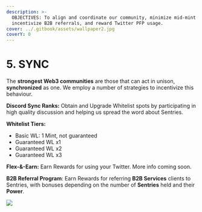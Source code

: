 ```yaml
---
description: >-
  OBJECTIVES: To align and coordinate our community, minimize mid-mint listings,
  incentivize B2B referrals, and reward Twitter PFP usage.
cover: ../.gitbook/assets/wallpaper2.jpg
coverY: 0
---
```


# 5. SYNC

The **strongest Web3 communities** are those that can act in unison, **synchronized** as one. We employ a number of strategies to incentivize this behaviour.

**Discord Sync Ranks:** Obtain and Upgrade Whitelist spots by participating in high quality discussion and helping us spread the word about Sentries.

**Whitelist Tiers:**

* Basic WL: 1 Mint, not guaranteed
* Guaranteed WL x1
* Guaranteed WL x2
* Guaranteed WL x3

**Flex-&-Earn:** Earn Rewards for using your Twitter. More info coming soon.

**B2B Referral Program**: Earn Rewards for referring **B2B Services** clients to Sentries, with bonuses depending on the number of **Sentries** held and their **Power**.

![
](../.gitbook/assets/HandshakeSmall.png)
